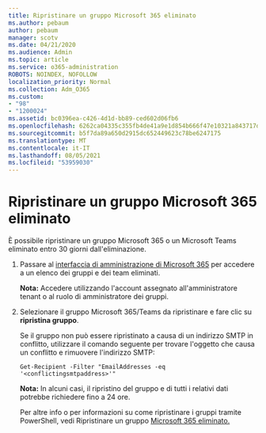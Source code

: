 ```yaml
---
title: Ripristinare un gruppo Microsoft 365 eliminato
ms.author: pebaum
author: pebaum
manager: scotv
ms.date: 04/21/2020
ms.audience: Admin
ms.topic: article
ms.service: o365-administration
ROBOTS: NOINDEX, NOFOLLOW
localization_priority: Normal
ms.collection: Adm_O365
ms.custom:
- "98"
- "1200024"
ms.assetid: bc0396ea-c426-4d1d-bb89-ced602d06fb6
ms.openlocfilehash: 6262ca04335c355fb4de41a9e1d854b666f47e10321a843717d6eb951c46cafd
ms.sourcegitcommit: b5f7da89a650d2915dc652449623c78be6247175
ms.translationtype: MT
ms.contentlocale: it-IT
ms.lasthandoff: 08/05/2021
ms.locfileid: "53959030"
---
```

# <a name="restore-a-deleted-microsoft-365-group"></a>Ripristinare un gruppo Microsoft 365 eliminato

È possibile ripristinare un gruppo Microsoft 365 o un Microsoft Teams eliminato entro 30 giorni dall'eliminazione.

1. Passare al [interfaccia di amministrazione di Microsoft 365](https://aka.ms/RestoreDeletedGroup) per accedere a un elenco dei gruppi e dei team eliminati.

    **Nota:** Accedere utilizzando l'account assegnato all'amministratore tenant o al ruolo di amministratore dei gruppi.

1. Selezionare il gruppo Microsoft 365/Teams da ripristinare e fare clic su **ripristina gruppo**.

    Se il gruppo non può essere ripristinato a causa di un indirizzo SMTP in conflitto, utilizzare il comando seguente per trovare l'oggetto che causa un conflitto e rimuovere l'indirizzo SMTP:

    `Get-Recipient -Filter "EmailAddresses -eq '<conflictingsmtpaddress>'"`

    **Nota:** In alcuni casi, il ripristino del gruppo e di tutti i relativi dati potrebbe richiedere fino a 24 ore.

    Per altre info o per informazioni su come ripristinare i gruppi tramite PowerShell, vedi Ripristinare un gruppo [Microsoft 365 eliminato.](https://go.microsoft.com/fwlink/?linkid=867802)